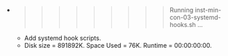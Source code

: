 * >>>>>>>>> Running inst-min-con-03-systemd-hooks.sh ...
  * Add systemd hook scripts.
  * Disk size = 891892K. Space Used = 76K. Runtime = 00:00:00:00.
